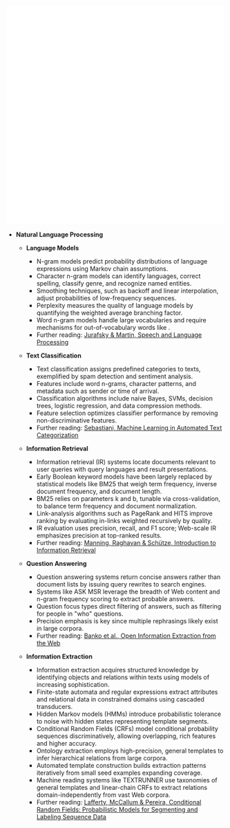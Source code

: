 ![AMA-ch22-nlp](AMA-ch22-nlp.best.png)

- **Natural Language Processing**
  - **Language Models**
    - N-gram models predict probability distributions of language expressions using Markov chain assumptions.
    - Character n-gram models can identify languages, correct spelling, classify genre, and recognize named entities.
    - Smoothing techniques, such as backoff and linear interpolation, adjust probabilities of low-frequency sequences.
    - Perplexity measures the quality of language models by quantifying the weighted average branching factor.
    - Word n-gram models handle large vocabularies and require mechanisms for out-of-vocabulary words like <UNK>.
    - Further reading: [Jurafsky & Martin, Speech and Language Processing](https://web.stanford.edu/~jurafsky/slp3/)

  - **Text Classification**
    - Text classification assigns predefined categories to texts, exemplified by spam detection and sentiment analysis.
    - Features include word n-grams, character patterns, and metadata such as sender or time of arrival.
    - Classification algorithms include naive Bayes, SVMs, decision trees, logistic regression, and data compression methods.
    - Feature selection optimizes classifier performance by removing non-discriminative features.
    - Further reading: [Sebastiani, Machine Learning in Automated Text Categorization](https://doi.org/10.1016/S0893-6080(01)00064-3)

  - **Information Retrieval**
    - Information retrieval (IR) systems locate documents relevant to user queries with query languages and result presentations.
    - Early Boolean keyword models have been largely replaced by statistical models like BM25 that weigh term frequency, inverse document frequency, and document length.
    - BM25 relies on parameters k and b, tunable via cross-validation, to balance term frequency and document normalization.
    - Link-analysis algorithms such as PageRank and HITS improve ranking by evaluating in-links weighted recursively by quality.
    - IR evaluation uses precision, recall, and F1 score; Web-scale IR emphasizes precision at top-ranked results.
    - Further reading: [Manning, Raghavan & Schütze, Introduction to Information Retrieval](https://nlp.stanford.edu/IR-book/)

  - **Question Answering**
    - Question answering systems return concise answers rather than document lists by issuing query rewrites to search engines.
    - Systems like ASK MSR leverage the breadth of Web content and n-gram frequency scoring to extract probable answers.
    - Question focus types direct filtering of answers, such as filtering for people in "who" questions.
    - Precision emphasis is key since multiple rephrasings likely exist in large corpora.
    - Further reading: [Banko et al., Open Information Extraction from the Web](https://www.aaai.org/Papers/AAAI/2007/AAAI07-282.pdf)

  - **Information Extraction**
    - Information extraction acquires structured knowledge by identifying objects and relations within texts using models of increasing sophistication.
    - Finite-state automata and regular expressions extract attributes and relational data in constrained domains using cascaded transducers.
    - Hidden Markov models (HMMs) introduce probabilistic tolerance to noise with hidden states representing template segments.
    - Conditional Random Fields (CRFs) model conditional probability sequences discriminatively, allowing overlapping, rich features and higher accuracy.
    - Ontology extraction employs high-precision, general templates to infer hierarchical relations from large corpora.
    - Automated template construction builds extraction patterns iteratively from small seed examples expanding coverage.
    - Machine reading systems like TEXTRUNNER use taxonomies of general templates and linear-chain CRFs to extract relations domain-independently from vast Web corpora.
    - Further reading: [Lafferty, McCallum & Pereira, Conditional Random Fields: Probabilistic Models for Segmenting and Labeling Sequence Data](https://repository.upenn.edu/cgi/viewcontent.cgi?article=1162&context=cis_papers)
